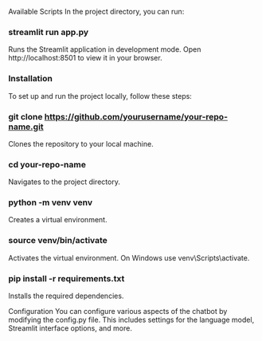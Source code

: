 Available Scripts
In the project directory, you can run:

### streamlit run app.py
Runs the Streamlit application in development mode.
Open http://localhost:8501 to view it in your browser.



### Installation
To set up and run the project locally, follow these steps:

### git clone https://github.com/yourusername/your-repo-name.git
Clones the repository to your local machine.

### cd your-repo-name
Navigates to the project directory.

### python -m venv venv
Creates a virtual environment.

### source venv/bin/activate
Activates the virtual environment.
On Windows use venv\Scripts\activate.

### pip install -r requirements.txt
Installs the required dependencies.

Configuration
You can configure various aspects of the chatbot by modifying the config.py file. This includes settings for the language model, Streamlit interface options, and more.
